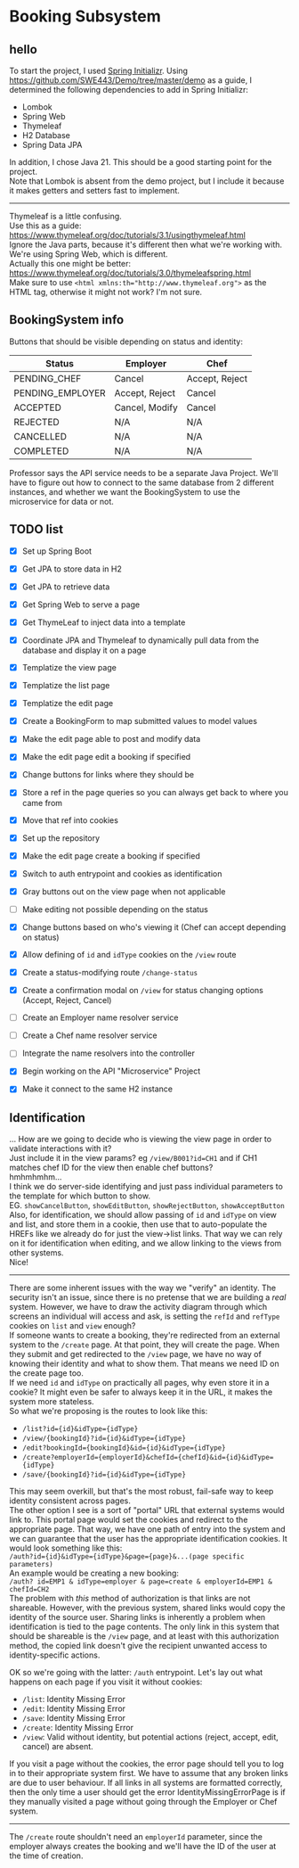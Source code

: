 # Booking Subsystem

## hello

To start the project, I used [Spring Initializr](https://start.spring.io/index.html).
Using https://github.com/SWE443/Demo/tree/master/demo as a guide, I determined the following dependencies to add in Spring Initializr:
- Lombok  
- Spring Web  
- Thymeleaf  
- H2 Database  
- Spring Data JPA  

In addition, I chose Java 21. This should be a good starting point for the project.  
Note that Lombok is absent from the demo project, but I include it because it makes getters and setters fast to implement.

---

Thymeleaf is a little confusing.  
Use this as a guide: https://www.thymeleaf.org/doc/tutorials/3.1/usingthymeleaf.html  
Ignore the Java parts, because it's different then what we're working with. We're using Spring Web, which is different.  
Actually this one might be better: https://www.thymeleaf.org/doc/tutorials/3.0/thymeleafspring.html  
Make sure to use `<html xmlns:th="http://www.thymeleaf.org">` as the HTML tag, otherwise it might not work? I'm not sure.

## BookingSystem info

Buttons that should be visible depending on status and identity:  

Status           | Employer      | Chef          |
-----------------|---------------|---------------|
PENDING_CHEF     |Cancel         |Accept, Reject |
PENDING_EMPLOYER |Accept, Reject |Cancel         |
ACCEPTED         |Cancel, Modify |Cancel         |
REJECTED         |N/A            |N/A            |
CANCELLED        |N/A            |N/A            |
COMPLETED        |N/A            |N/A            |


Professor says the API service needs to be a separate Java Project. We'll have to figure out how to connect to the same database from 2 different instances, and whether we want the BookingSystem to use the microservice for data or not.




## TODO list

- [x] Set up Spring Boot
- [x] Get JPA to store data in H2
- [x] Get JPA to retrieve data
- [x] Get Spring Web to serve a page
- [x] Get ThymeLeaf to inject data into a template
- [x] Coordinate JPA and Thymeleaf to dynamically pull data from the database and display it on a page
- [x] Templatize the view page
- [x] Templatize the list page
- [x] Templatize the edit page
- [x] Create a BookingForm to map submitted values to model values
- [x] Make the edit page able to post and modify data
- [x] Make the edit page edit a booking if specified
- [x] Change buttons for links where they should be
- [x] Store a ref in the page queries so you can always get back to where you came from
- [x] Move that ref into cookies
- [x] Set up the repository
- [x] Make the edit page create a booking if specified
- [x] Switch to auth entrypoint and cookies as identification
- [x] Gray buttons out on the view page when not applicable
- [ ] Make editing not possible depending on the status
- [x] Change buttons based on who's viewing it (Chef can accept depending on status)
- [x] Allow defining of `id` and `idType` cookies on the `/view` route
- [x] Create a status-modifying route `/change-status`
- [x] Create a confirmation modal on `/view` for status changing options (Accept, Reject, Cancel)
- [ ] Create an Employer name resolver service
- [ ] Create a Chef name resolver service
- [ ] Integrate the name resolvers into the controller  

- [x] Begin working on the API "Microservice" Project
- [x] Make it connect to the same H2 instance

## Identification

... How are we going to decide who is viewing the view page in order to validate interactions with it?  
Just include it in the view params? eg `/view/B001?id=CH1` and if CH1 matches chef ID for the view then enable chef buttons?  
hmhmhmhm...  
I think we do server-side identifying and just pass individual parameters to the template for which button to show.  
EG. `showCancelButton`, `showEditButton`, `showRejectButton`, `showAcceptButton`  
Also, for identification, we should allow passing of `id` and `idType` on view and list, and store them in a cookie, then use that to auto-populate the HREFs like we already do for just the view->list links. That way we can rely on it for identification when editing, and we allow linking to the views from other systems.  
Nice!

---

There are some inherent issues with the way we "verify" an identity. The security isn't an issue, since there is no pretense that we are building a _real_ system. However, we have to draw the activity diagram through which screens an individual will access and ask, is setting the `refId` and `refType` cookies on `list` and `view` enough?  
If someone wants to create a booking, they're redirected from an external system to the `/create` page. At that point, they will create the page. When they submit and get redirected to the `/view` page, we have no way of knowing their identity and what to show them. That means we need ID on the create page too.  
If we need `id` and `idType` on practically all pages, why even store it in a cookie? It might even be safer to always keep it in the URL, it makes the system more stateless.  
So what we're proposing is the routes to look like this:  
- `/list?id={id}&idType={idType}`
- `/view/{bookingId}?id={id}&idType={idType}`
- `/edit?bookingId={bookingId}&id={id}&idType={idType}`
- `/create?employerId={employerId}&chefId={chefId}&id={id}&idType={idType}`
- `/save/{bookingId}?id={id}&idType={idType}`  
  
This may seem overkill, but that's the most robust, fail-safe way to keep identity consistent across pages.  
The other option I see is a sort of "portal" URL that external systems would link to. This portal page would set the cookies and redirect to the appropriate page.
That way, we have one path of entry into the system and we can guarantee that the user has the appropriate identification cookies.
It would look something like this:  
`/auth?id={id}&idType={idType}&page={page}&...(page specific parameters)`  
An example would be creating a new booking:  
`/auth? id=EMP1 & idType=employer & page=create & employerId=EMP1 & chefId=CH2`  
The problem with _this_ method of authorization is that links are not shareable. However, with the previous system, shared links would copy the identity of the source user. Sharing links is inherently a problem when identification is tied to the page contents. The only link in this system that should be shareable is the `/view` page, and at least with this authorization method, the copied link doesn't give the recipient unwanted access to identity-specific actions.  
  
OK so we're going with the latter: `/auth` entrypoint.
Let's lay out what happens on each page if you visit it without cookies:  
- `/list`: Identity Missing Error
- `/edit`: Identity Missing Error
- `/save`: Identity Missing Error
- `/create`: Identity Missing Error
- `/view`: Valid without identity, but potential actions (reject, accept, edit, cancel) are absent.  
  
If you visit a page without the cookies, the error page should tell you to log in to their appropriate system first. We have to assume that any broken links are due to user behaviour. If all links in all systems are formatted correctly, then the only time a user should get the error IdentityMissingErrorPage is if they manually visited a page without going through the Employer or Chef system.

---

The `/create` route shouldn't need an `employerId` parameter, since the employer always creates the booking and we'll have the ID of the user at the time of creation.